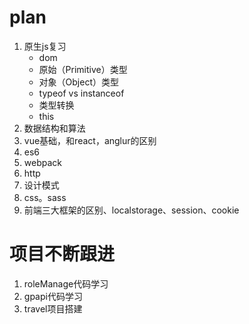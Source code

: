 <!--
 * @Description: 
 * @Author: dongshen
 * @Date: 2019-08-19 15:33:28
 * @LastEditors: dongshen
 * @LastEditTime: 2019-08-19 19:23:11
 -->
# plan
1. 原生js复习
    * dom
    *  原始（Primitive）类型
    * 对象（Object）类型
    -  typeof vs instanceof
    - 类型转换
    - this
2. 数据结构和算法
3. vue基础，和react，anglur的区别
4. es6
5. webpack
6. http
7. 设计模式
8. css。sass
9. 前端三大框架的区别、localstorage、session、cookie

# 项目不断跟进
1. roleManage代码学习
2. gpapi代码学习
3. travel项目搭建